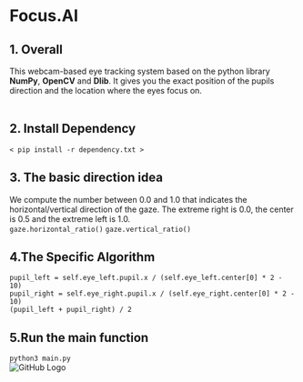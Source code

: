 # Focus.AI 
## **1. Overall**<br/>
This webcam-based eye tracking system based on the python library **NumPy**, **OpenCV** and **Dlib**. It gives you the exact position of the pupils direction and the location where the eyes focus on.<br/>
<br/>
## **2. Install Dependency**<br/>
`< pip install -r dependency.txt >`<br/>
## **3. The basic direction idea** <br/>
We compute the number between 0.0 and 1.0 that indicates the horizontal/vertical direction of the gaze. The extreme right is 0.0, the center is 0.5 and the extreme left is 1.0. <br/>
`gaze.horizontal_ratio()` `gaze.vertical_ratio()` <br/>
## **4.The Specific Algorithm**<br/>
`pupil_left = self.eye_left.pupil.x / (self.eye_left.center[0] * 2 - 10)` <br/>
`pupil_right = self.eye_right.pupil.x / (self.eye_right.center[0] * 2 - 10)` <br/>
`(pupil_left + pupil_right) / 2` <br/>
## **5.Run the main function**<br/>
`python3 main.py` <br/>
![GitHub Logo](/images/logo.png)
